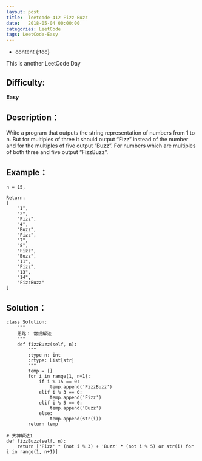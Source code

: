 ```yaml
---
layout: post
title:  leetcode-412 Fizz-Buzz
date:   2018-05-04 00:00:00
categories: LeetCode
tags: LeetCode-Easy
---
```


* content
{:toc}

This is another LeetCode Day

## Difficulty:

**Easy**

## Description：

Write a program that outputs the string representation of numbers from 1 to n.
But for multiples of three it should output “Fizz” instead of the number and 
for the multiples of five output “Buzz”. For numbers which are multiples of both three and 
five output “FizzBuzz”.

## Example：

```
n = 15,

Return:
[
    "1",
    "2",
    "Fizz",
    "4",
    "Buzz",
    "Fizz",
    "7",
    "8",
    "Fizz",
    "Buzz",
    "11",
    "Fizz",
    "13",
    "14",
    "FizzBuzz"
]
```

## Solution：
```
class Solution:
    """
    思路： 常规解法
    """
    def fizzBuzz(self, n):
        """
        :type n: int
        :rtype: List[str]
        """
        temp = []
        for i in range(1, n+1):
            if i % 15 == 0:
                temp.append('FizzBuzz')
            elif i % 3 == 0:
                temp.append('Fizz')
            elif i % 5 == 0:
                temp.append('Buzz')
            else:
                temp.append(str(i))
        return temp
        
# 大神解法1
def fizzBuzz(self, n):
    return ['Fizz' * (not i % 3) + 'Buzz' * (not i % 5) or str(i) for i in range(1, n+1)]
```